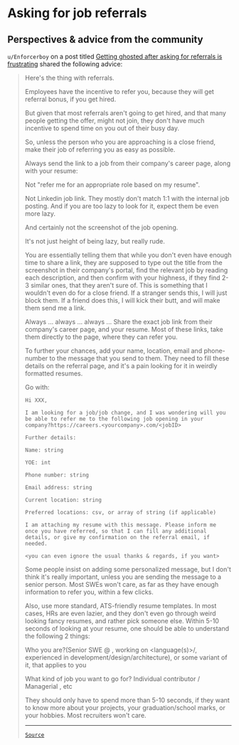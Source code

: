 # Asking for job referrals

## Perspectives & advice from the community

`u/Enforcerboy` on a post titled
[Getting ghosted after asking for referrals is frustrating](https://www.reddit.com/r/developersIndia/comments/vclqru/getting_ghosted_after_asking_for_referrals_is/)
shared the following advice:

<blockquote>

Here's the thing with referrals.

Employees have the incentive to refer you, because they will get referral bonus,
if you get hired.

But given that most referrals aren't going to get hired, and that many people
getting the offer, might not join, they don't have much incentive to spend time
on you out of their busy day.

So, unless the person who you are approaching is a close friend, make their job
of referring you as easy as possible.

Always send the link to a job from their company's career page, along with your
resume:

Not "refer me for an appropriate role based on my resume".

Not Linkedin job link. They mostly don't match 1:1 with the internal job
posting. And if you are too lazy to look for it, expect them be even more lazy.

And certainly not the screenshot of the job opening.

It's not just height of being lazy, but really rude.

You are essentially telling them that while you don't even have enough time to
share a link, they are supposed to type out the title from the screenshot in
their company's portal, find the relevant job by reading each description, and
then confirm with your highness, if they find 2-3 similar ones, that they aren't
sure of. This is something that I wouldn't even do for a close friend. If a
stranger sends this, I will just block them. If a friend does this, I will kick
their butt, and will make them send me a link.

Always ... always ... always ... Share the exact job link from their company's
career page, and your resume. Most of these links, take them directly to the
page, where they can refer you.

To further your chances, add your name, location, email and phone-number to the
message that you send to them. They need to fill these details on the referral
page, and it's a pain looking for it in weirdly formatted resumes.

Go with:

```
Hi XXX,

I am looking for a job/job change, and I was wondering will you be able to refer me to the following job opening in your company?https://careers.<yourcompany>.com/<jobID>

Further details:

Name: string

YOE: int

Phone number: string

Email address: string

Current location: string

Preferred locations: csv, or array of string (if applicable)

I am attaching my resume with this message. Please inform me once you have referred, so that I can fill any additional details, or give my confirmation on the referral email, if needed.

<you can even ignore the usual thanks & regards, if you want>
```

Some people insist on adding some personalized message, but I don't think it's
really important, unless you are sending the message to a senior person. Most
SWEs won't care, as far as they have enough information to refer you, within a
few clicks.

Also, use more standard, ATS-friendly resume templates. In most cases, HRs are
even lazier, and they don't even go through weird looking fancy resumes, and
rather pick someone else. Within 5-10 seconds of looking at your resume, one
should be able to understand the following 2 things:

Who you are?(Senior SWE @ <company>, working on <language(s)>/<tech stack>,
experienced in <domain> development/design/architecture), or some variant of it,
that applies to you

What kind of job you want to go for? Individual contributor / Managerial , etc

They should only have to spend more than 5-10 seconds, if they want to know more
about your projects, your graduation/school marks, or your hobbies. Most
recruiters won't care.

---

[`Source`](https://www.reddit.com/r/developersIndia/comments/vclqru/comment/icffcq0/)

</blockquote>
